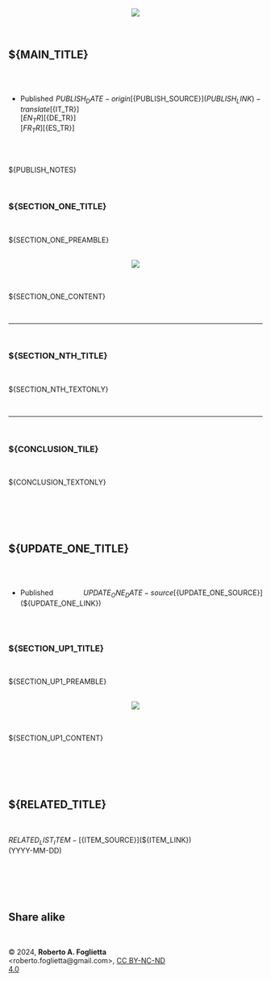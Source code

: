 <div id="firstdiv" style="max-width: 800px; margin: auto; white-space: pre-wrap; text-align: justify;">

<div align="center"><img src="img/${HEAD_IMAGE_NAME}"><br/></div>

## ${MAIN_TITLE}

* Published ${PUBLISH_DATE} - origin [${PUBLISH_SOURCE}](${PUBLISH_LINK}) - translate [${IT_TR}] [${EN_TR}] [${DE_TR}] [${FR_TR}] [${ES_TR}]

${PUBLISH_NOTES}

### ${SECTION_ONE_TITLE}

${SECTION_ONE_PREAMBLE}

<div align="center"><img src="${SECTION_ONE_IMAGE}"><br/></div>

${SECTION_ONE_CONTENT}

---

### ${SECTION_NTH_TITLE}

${SECTION_NTH_TEXTONLY}

---

### ${CONCLUSION_TILE}

${CONCLUSION_TEXTONLY}

<br/>

## ${UPDATE_ONE_TITLE}

* Published ${UPDATE_ONE_DATE} - source [${UPDATE_ONE_SOURCE}](${UPDATE_ONE_LINK})

### ${SECTION_UP1_TITLE}

${SECTION_UP1_PREAMBLE}

<div align="center"><img src="${SECTION_UP1_IMAGE}"><br/></div>

${SECTION_UP1_CONTENT}

<br/>

## ${RELATED_TITLE}

${RELATED_LIST_ITEM} - [${ITEM_SOURCE}](${ITEM_LINK}) (YYYY-MM-DD)

<br/>

## Share alike

&copy; 2024, **Roberto A. Foglietta** &lt;roberto.foglietta<span>@</span>gmail.com&gt;, [CC BY-NC-ND 4.0](https://creativecommons.org/licenses/by-nc-nd/4.0/)

</div>
